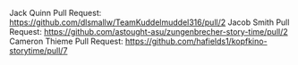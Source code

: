 Jack Quinn Pull Request: https://github.com/dlsmallw/TeamKuddelmuddel316/pull/2
Jacob Smith Pull Request: https://github.com/astought-asu/zungenbrecher-story-time/pull/2
Cameron Thieme Pull Request: https://github.com/hafields1/kopfkino-storytime/pull/7
